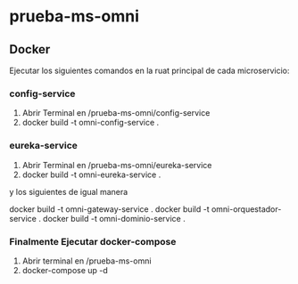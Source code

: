 # prueba-ms-omni

## Docker
Ejecutar los siguientes comandos en la ruat principal de cada microservicio:

### config-service 
1. Abrir Terminal en /prueba-ms-omni/config-service
2. docker build -t omni-config-service .

### eureka-service
1. Abrir Terminal en /prueba-ms-omni/eureka-service
2. docker build -t omni-eureka-service .

y los siguientes de igual manera

docker build -t omni-gateway-service .
docker build -t omni-orquestador-service .
docker build -t omni-dominio-service .

### Finalmente Ejecutar docker-compose
1. Abrir terminal en /prueba-ms-omni
2. docker-compose up -d